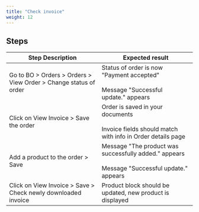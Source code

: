 ```yaml
---
title: "Check invoice"
weight: 12
---
```

## Steps
| Step Description | Expected result |
| ----- | ----- |
| Go to BO > Orders > Orders > View Order > Change status of order | Status of order is now "Payment accepted"<br><br>Message "Successful update." appears |
| Click on View Invoice > Save the order | Order is saved in your documents<br><br>Invoice fields should match with info in Order details page |
| Add a product to the order > Save | Message "The product was successfully added." appears<br><br>Message "Successful update." appears |
| Click on View Invoice > Save > Check newly downloaded invoice | Product block should be updated, new product is displayed |
